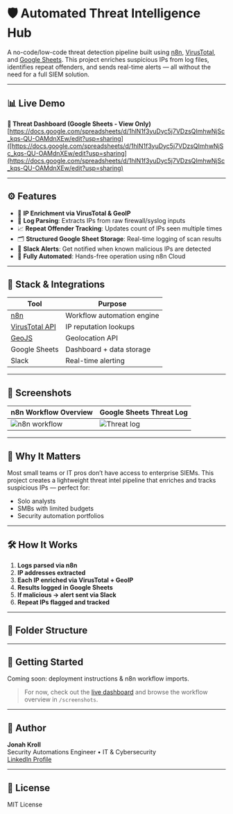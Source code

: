 # 🛡️ Automated Threat Intelligence Hub

A no-code/low-code threat detection pipeline built using [n8n](https://n8n.io), [VirusTotal](https://www.virustotal.com/), and [Google Sheets](https://workspace.google.com/products/sheets/). This project enriches suspicious IPs from log files, identifies repeat offenders, and sends real-time alerts — all without the need for a full SIEM solution.

---

## 📊 Live Demo

**🔗 Threat Dashboard (Google Sheets - View Only)**  
[https://docs.google.com/spreadsheets/d/1hlN1f3yuDyc5j7VDzsQImhwNjSc_kqs-QU-OAMdnXEw/edit?usp=sharing]([https://docs.google.com/spreadsheets/d/1hlN1f3yuDyc5j7VDzsQImhwNjSc_kqs-QU-OAMdnXEw/edit?usp=sharing](https://docs.google.com/spreadsheets/d/1hlN1f3yuDyc5j7VDzsQImhwNjSc_kqs-QU-OAMdnXEw/edit?usp=sharing)

---

## ⚙️ Features

- 🧠 **IP Enrichment via VirusTotal & GeoIP**
- 📄 **Log Parsing**: Extracts IPs from raw firewall/syslog inputs
- 📈 **Repeat Offender Tracking**: Updates count of IPs seen multiple times
- 🗂️ **Structured Google Sheet Storage**: Real-time logging of scan results
- 🚨 **Slack Alerts**: Get notified when known malicious IPs are detected
- 📌 **Fully Automated**: Hands-free operation using n8n Cloud

---

## 🧩 Stack & Integrations

| Tool         | Purpose                         |
|--------------|----------------------------------|
| [n8n](https://n8n.io) | Workflow automation engine |
| [VirusTotal API](https://www.virustotal.com/gui/home/search) | IP reputation lookups |
| [GeoJS](https://www.geojs.io/) | Geolocation API |
| Google Sheets | Dashboard + data storage |
| Slack | Real-time alerting |

---

## 📸 Screenshots

| n8n Workflow Overview | Google Sheets Threat Log |
|------------------------|--------------------------|
| ![n8n workflow](./screenshots/n8n-workflow.png) | ![Threat log](./screenshots/google-sheet.png) |

---

## 🧠 Why It Matters

Most small teams or IT pros don’t have access to enterprise SIEMs. This project creates a lightweight threat intel pipeline that enriches and tracks suspicious IPs — perfect for:
- Solo analysts
- SMBs with limited budgets
- Security automation portfolios

---

## 🛠️ How It Works

1. **Logs parsed via n8n**
2. **IP addresses extracted**
3. **Each IP enriched via VirusTotal + GeoIP**
4. **Results logged in Google Sheets**
5. **If malicious → alert sent via Slack**
6. **Repeat IPs flagged and tracked**

---

## 📂 Folder Structure


---

## 🚀 Getting Started

Coming soon: deployment instructions & n8n workflow imports.

> For now, check out the [live dashboard](https://docs.google.com/spreadsheets/d/1hlN1f3yuDyc5j7VDzsQImhwNjSc_kqs-QU-OAMdnXEw/edit?usp=sharing) and browse the workflow overview in `/screenshots`.

---

## 👤 Author

**Jonah Kroll**  
Security Automations Engineer • IT & Cybersecurity  
[LinkedIn Profile](https://www.linkedin.com/in/jonahkroll-cybersecurity)

---

## 📄 License

MIT License
